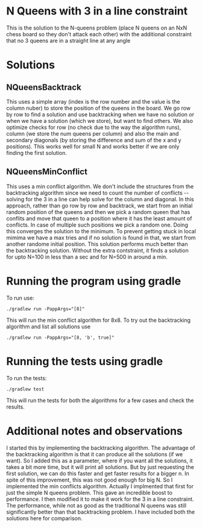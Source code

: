 # N Queens with 3 in a line constraint

This is the solution to the N-queens problem (place N queens on an NxN chess board so they don't attack each other) with the additional constraint that no 3 queens are in a straight line at any angle

# Solutions

## NQueensBacktrack

This uses a simple array (index is the row number and the value is the column nuber) to store the position of the queens in the board. We go row by row to find a solution and use backtracking when we have no solution or when we have a solution (which we store), but want to find others. We also optimize checks for row (no check due to the way the algorithm runs), column (we store the num queens per column) and also the main and secondary diagonals (by storing the difference and sum of the x and y positions). This works well for small N and works better if we are only finding the first solution.

## NQueensMinConflict

This uses a min conflict algorithm. We don't include the structures from the backtracking algorithm since we need to count the number of conflicts -- solving for the 3 in a line can help solve for the column and diagonal. In this approach, rather than go row by row and backtrack, we start from an initial random position of the queens and then we pick a random queen that has conflits and move that queen to a position where it has the least amount of conflicts. In case of multiple such positions we pick a random one. Doing this converges the solution to the minimum. To prevent getting stuck in local mimima we have a max tries and if no solution is found in that, we start from another randome initial position. This solution performs much better than the backtracking solution. Without the extra contstraint, it finds a solution for upto N=100 in less than a sec and for N=500 in around a min.

# Running the program using gradle

To run use:

    ./gradlew run -PappArgs="[8]"

This will run the min conflict algorithm for 8x8. To try out the backtracking algorithm and list all solutions use

    ./gradlew run -PappArgs="[8, 'b', true]"

# Running the tests using gradle

To run the tests:

    ./gradlew test

This will run the tests for both the algorithms for a few cases and check the results.

# Additional notes and observations

I started this by implementing the backtracking algorithm. The advantage of the backtracking algorithm is that it can produce all the solutions (if we want). So I added this as a parameter, where if you want all the solutions, it takes a bit more time, but it will print all solutions. But by just requesting the first solution, we can do this faster and get faster results for a bigger n. In spite of this improvement, this was not good enough for big N. So I implemented the min conflicts algorithm. Actually I implmented that first for just the simple N queens problem. This gave an incredible boost to performance. I then modified it to make it work for the 3 in a line constraint. The performance, while not as good as the traditional N queens was still significantly better than that backtracking problem. I have included both the solutions here for comparison.
